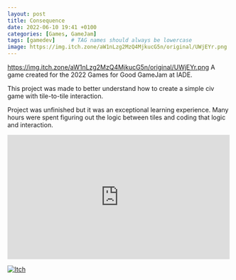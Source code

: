 ```yaml
---
layout: post
title: Consequence
date: 2022-06-10 19:41 +0100
categories: [Games, GameJam]
tags: [gamedev]     # TAG names should always be lowercase
image: https://img.itch.zone/aW1nLzg2MzQ4MjkucG5n/original/UWjEYr.png
---
```

https://img.itch.zone/aW1nLzg2MzQ4MjkucG5n/original/UWjEYr.png
A game created for the 2022 Games for Good  GameJam at IADE. 

This project was made to better understand how to create a simple civ game with tile-to-tile interaction. 

Project was unfinished but it was an exceptional learning experience. Many hours were spent figuring out the logic between tiles and coding that logic and interaction.

<iframe
    height="280"
	width="500"
    src="https://youtu.be/ltCeqJnJ9Z8?si=ZqgdOOVlsK3BdUEc"
    frameborder="0"
    allow="autoplay; encrypted-media"
    allowfullscreen
>
</iframe>

[![Itch](https://www.google.com/s2/favicons?domain=https://itch.io&sz=64)](https://bahble.itch.io/push-the-pull)